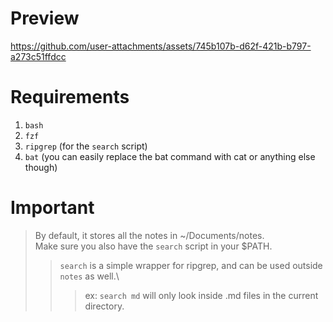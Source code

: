 # Preview
https://github.com/user-attachments/assets/745b107b-d62f-421b-b797-a273c51ffdcc

# Requirements
1. `bash`
2. `fzf`
3. `ripgrep` (for the `search` script)
4. `bat` (you can easily replace the bat command with cat or anything else though)

# Important
> By default, it stores all the notes in ~/Documents/notes.\
> Make sure you also have the `search` script in your $PATH.
>> `search` is a simple wrapper for ripgrep, and can be used outside `notes` as well.\
>>> ex: `search md` will only look inside .md files in the current directory.
